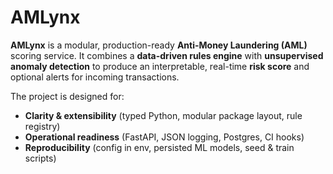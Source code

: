 # AMLynx

**AMLynx** is a modular, production-ready **Anti-Money Laundering (AML)** scoring service. It combines a **data-driven rules engine** with **unsupervised anomaly detection** to produce an interpretable, real-time **risk score** and optional alerts for incoming transactions.

The project is designed for:

* **Clarity & extensibility** (typed Python, modular package layout, rule registry)
* **Operational readiness** (FastAPI, JSON logging, Postgres, CI hooks)
* **Reproducibility** (config in env, persisted ML models, seed & train scripts)
